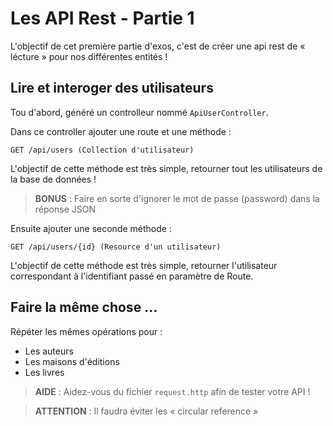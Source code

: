 # Les API Rest - Partie 1

L'objectif de cet première partie d'exos, c'est de créer une api rest de « lécture » pour nos différentes entités !

## Lire et interoger des utilisateurs

Tou d'abord, généré un controlleur nommé `ApiUserController`.

Dans ce controller ajouter une route et une méthode :

`GET /api/users (Collection d'utilisateur)`

L'objectif de cette méthode est très simple, retourner tout les utilisateurs de la base de données !

> **BONUS** : Faire en sorte d'ignorer le mot de passe (password) dans la réponse JSON

Ensuite ajouter une seconde méthode :

`GET /api/users/{id} (Resource d'un utilisateur)`

L'objectif de cette méthode est très simple, retourner l'utilisateur correspondant à l'identifiant passé en paramètre de Route.

## Faire la même chose ...

Répéter les mêmes opérations pour :

- Les auteurs
- Les maisons d'éditions
- Les livres

> **AIDE** : Aidez-vous du fichier `request.http` afin de tester votre API !

> **ATTENTION** : Il faudra éviter les « circular reference »
